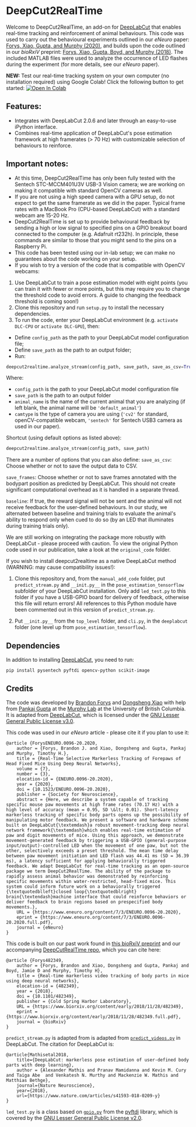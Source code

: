 # DeepCut2RealTime
Welcome to DeepCut2RealTime, an add-on for [DeepLabCut](https://github.com/DeepLabCut/DeepLabCut) that enables real-time tracking
and reinforcement of animal behaviours. This code was used to carry out the behavioural experiments outlined
in our _eNeuro_ paper: [Forys, Xiao, Gupta, and Murphy (2020)](https://doi.org/10.1523/ENEURO.0096-20.2020), 
and builds upon the code outlined in our _bioRxiV_ preprint: [Forys, Xiao, Gupta, Boyd, and Murphy (2018)](https://doi.org/10.1101/482349). 
The included MATLAB files were used to analyze the occurrence of LED flashes during the experiment (for more details, 
see our _eNeuro_ paper).

**NEW:** Test our real-time tracking system on your own computer (no installation required) using Google Colab! Click
the following button to get started:
[![Open In Colab](https://colab.research.google.com/assets/colab-badge.svg)](https://colab.research.google.com/github/bf777/deepcut2realtime/blob/master/notebooks/deepcut2realtime.ipynb)

## Features:
- Integrates with DeepLabCut 2.0.6 and later through an easy-to-use iPython interface.
- Combines real-time application of DeepLabCut's pose estimation framework at high
framerates (> 70 Hz) with customizable selection of behaviours to reinforce.

## Important notes:
- At this time, DeepCut2RealTime has only been fully tested with the Sentech STC-MCCM401U3V USB-3 Vision camera; we are
working on making it compatible with standard OpenCV cameras as well.
- If you are not using a high speed camera with a GPU setup, do not expect to get the same framerate as we did in the paper. Typical
frame rates with a MacBook Pro (CPU-based DeepLabCut) with a standard webcam are 15-20 Hz.
- DeepCut2RealTime is set up to provide behavioural feedback by sending a high or low
signal to specified pins on a GPIO breakout board connected to the computer (e.g. Adafruit rt232h). In
principle, these commands are similar to those that you might send to the pins on a Raspberry Pi.
- This code has been tested using our in-lab setup; we can make no guarantees about the code working on
your setup.
- If you wish to try a version of the code that is compatible with OpenCV webcams:
1. Use DeepLabCut to train a pose estimation model with eight points (you can train it with fewer or more points, but this
may require you to change the threshold code to avoid errors. A guide to changing the feedback threshold is coming soon!)
2. Clone this repository and run `setup.py` to install the necessary dependencies.
3. To run the code, enter your DeepLabCut environment (e.g. `activate DLC-CPU` or `activate DLC-GPU`), then:
 - Define `config_path` as the path to your DeepLabCut model configuration file;
 - Define `save_path` as the path to an output folder;
 - Run:
```python
deepcut2realtime.analyze_stream(config_path, save_path, save_as_csv=True, save_frames=True, baseline=False, name=animal_name, camtype='cv2')
```
Where:
 - `config_path` is the path to your DeepLabCut model configuration file
 - `save_path` is the path to an output folder
 - `animal_name` is the name of the current animal that you are analyzing (if left blank, the animal name will be `'default_animal'`)
 - `camtype` is the type of camera you are using (`'cv2'` for standard, openCV-compatible webcam, `'sentech'` for Sentech USB3 camera
 as used in our paper).

Shortcut (using default options as listed above):
```python
deepcut2realtime.analyze_stream(config_path, save_path)
```
 
There are a number of options that you can also define:
`save_as_csv`: Choose whether or not to save the output data to CSV.

`save_frames`: Choose whether or not to save frames annotated with the bodypart position as predicted by DeepLabCut. 
This should not create significant computational overhead as it is handled in a separate thread.

`baseline`: If true, the reward signal will not be sent and the animal will not receive feedback for the user-defined behaviours.
In our study, we alternated between baseline and training trials to evaluate the animal's ability to respond only when cued to do so
(by an LED that illuminates during training trials only).

We are still working on integrating the package more robustly with DeepLabCut - please proceed with caution. To view the
original Python code used in our publication, take a look at the `original_code` folder.

If you wish to install deepcut2realtime as a native DeepLabCut method (WARNING: may cause compatibility issues!):
1. Clone this repository and, from the `manual_add_code` folder, put `predict_stream.py` and `__init.py__` in the `pose_estimation_tensorflow` subfolder
of your DeepLabCut installation. Only add `led_test.py` to this folder if you have a USB-GPIO board for delivery of feedback, otherwise
this file will return errors! All references to this Python module have been commented out in this version of `predict_stream.py`.

2.  Put `__init.py__` from the `top_level` folder, and `cli.py`, in the `deeplabcut` folder (one level up from `pose_estimation_tensorflow`).

## Dependencies
In addition to installing [DeepLabCut](https://github.com/DeepLabCut/DeepLabCut/blob/master/docs/installation.md), you need
to run:
```text
pip install pysentech pyftdi opencv-python scikit-image
```

## Credits
The code was developed by [Brandon Forys](https://github.com/bf777) and [Dongsheng Xiao](https://github.com/DongshengXiao)
with help from [Pankaj Gupta](https://github.com/pankajkgupta) at the [Murphy Lab](https://murphylab.med.ubc.ca/) 
at the University of British Columbia. It is adapted from [DeepLabCut](https://github.com/AlexEMG/DeepLabCut), which is
licensed under the [GNU Lesser General Public License v3.0](https://github.com/AlexEMG/DeepLabCut/blob/master/LICENSE).

This code was used in our _eNeuro_ article - please cite it if you plan to use it:
```text
@article {ForysENEURO.0096-20.2020,
	author = {Forys, Brandon J. and Xiao, Dongsheng and Gupta, Pankaj and Murphy, Timothy H.},
	title = {Real-Time Selective Markerless Tracking of Forepaws of Head Fixed Mice Using Deep Neural Networks},
	volume = {7},
	number = {3},
	elocation-id = {ENEURO.0096-20.2020},
	year = {2020},
	doi = {10.1523/ENEURO.0096-20.2020},
	publisher = {Society for Neuroscience},
	abstract = {Here, we describe a system capable of tracking specific mouse paw movements at high frame rates (70.17 Hz) with a high level of accuracy (mean = 0.95, SD \&lt; 0.01). Short-latency markerless tracking of specific body parts opens up the possibility of manipulating motor feedback. We present a software and hardware scheme built on DeepLabCut{\textemdash}a robust movement-tracking deep neural network framework{\textemdash}which enables real-time estimation of paw and digit movements of mice. Using this approach, we demonstrate movement-generated feedback by triggering a USB-GPIO (general-purpose input/output)-controlled LED when the movement of one paw, but not the other, selectively exceeds a preset threshold. The mean time delay between paw movement initiation and LED flash was 44.41 ms (SD = 36.39 ms), a latency sufficient for applying behaviorally triggered feedback. We adapt DeepLabCut for real-time tracking as an open-source package we term DeepCut2RealTime. The ability of the package to rapidly assess animal behavior was demonstrated by reinforcing specific movements within water-restricted, head-fixed mice. This system could inform future work on a behaviorally triggered {\textquotedblleft}closed loop{\textquotedblright} brain{\textendash}machine interface that could reinforce behaviors or deliver feedback to brain regions based on prespecified body movements.},
	URL = {https://www.eneuro.org/content/7/3/ENEURO.0096-20.2020},
	eprint = {https://www.eneuro.org/content/7/3/ENEURO.0096-20.2020.full.pdf},
	journal = {eNeuro}
}
``` 


This code is built on our past work found in [this bioRxiV preprint](https://doi.org/10.1101/482349)
and our accompanying [DeepCutRealTime repo](https://github.com/bf777/DeepCutRealTime), which you can cite here:
```text
@article {Forys482349,
	author = {Forys, Brandon and Xiao, Dongsheng and Gupta, Pankaj and Boyd, Jamie D and Murphy, Timothy H},
	title = {Real-time markerless video tracking of body parts in mice using deep neural networks},
	elocation-id = {482349},
	year = {2018},
	doi = {10.1101/482349},
	publisher = {Cold Spring Harbor Laboratory},
	URL = {https://www.biorxiv.org/content/early/2018/11/28/482349},
	eprint = {https://www.biorxiv.org/content/early/2018/11/28/482349.full.pdf},
	journal = {bioRxiv}
}
```

`predict_stream.py` is adapted from is adapted from [`predict_videos.py`](https://github.com/DeepLabCut/DeepLabCut/blob/master/deeplabcut/pose_estimation_tensorflow/predict_videos.py)
 in DeepLabCut. The citation for DeepLabCut is:
```text
@article{Mathisetal2018,
    title={DeepLabCut: markerless pose estimation of user-defined body parts with deep learning},
    author = {Alexander Mathis and Pranav Mamidanna and Kevin M. Cury and Taiga Abe  and Venkatesh N. Murthy and Mackenzie W. Mathis and Matthias Bethge},
    journal={Nature Neuroscience},
    year={2018},
    url={https://www.nature.com/articles/s41593-018-0209-y}
}
```

`led_test.py` is a class based on [`gpio.py`](https://github.com/eblot/pyftdi/blob/master/pyftdi/tests/gpio.py) from
 the [pyftdi](https://github.com/eblot/pyftdi) library, which is covered by the [GNU Lesser General Public License v2.0](https://eblot.github.io/pyftdi/license.html).